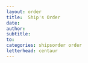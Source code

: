 ```yaml
---
layout: order
title:  Ship's Order 
date:   
author: 
subtitle: 
to:     
categories: shipsorder order
letterhead: centaur
---
```



